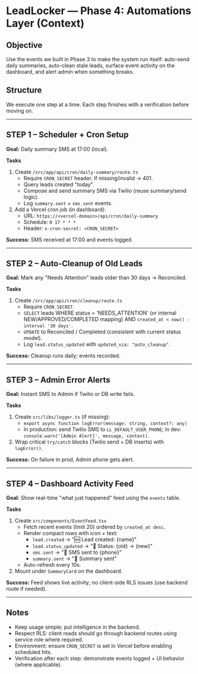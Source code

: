 # LeadLocker — Phase 4: Automations Layer (Context)

## Objective
Use the events we built in Phase 3 to make the system run itself: auto-send daily summaries, auto-clean stale leads, surface event activity on the dashboard, and alert admin when something breaks.

## Structure
We execute one step at a time. Each step finishes with a verification before moving on.

---

## STEP 1 – Scheduler + Cron Setup
**Goal:** Daily summary SMS at 17:00 (local).

**Tasks**
1. Create `/src/app/api/cron/daily-summary/route.ts`
   - Require `CRON_SECRET` header. If missing/invalid → 401.
   - Query leads created "today".
   - Compose and send summary SMS via Twilio (reuse summary/send logic).
   - Log `summary.sent` + `sms.sent` events.
2. Add a Vercel cron job (in dashboard):
   - URL: `https://<vercel-domain>/api/cron/daily-summary`
   - Schedule: `0 17 * * *`
   - Header: `x-cron-secret: <CRON_SECRET>`

**Success:** SMS received at 17:00 and events logged.

---

## STEP 2 – Auto-Cleanup of Old Leads
**Goal:** Mark any "Needs Attention" leads older than 30 days → Reconciled.

**Tasks**
1. Create `/src/app/api/cron/cleanup/route.ts`
   - Require `CRON_SECRET`.
   - `SELECT` leads WHERE status = 'NEEDS_ATTENTION' (or internal NEW/APPROVED/COMPLETED mapping) AND `created_at < now() - interval '30 days'`.
   - `UPDATE` to Reconciled / Completed (consistent with current status model).
   - Log `lead.status_updated` with `updated_via: "auto_cleanup"`.

**Success:** Cleanup runs daily; events recorded.

---

## STEP 3 – Admin Error Alerts
**Goal:** Instant SMS to Admin if Twilio or DB write fails.

**Tasks**
1. Create `src/libs/logger.ts` (if missing):
   - `export async function logError(message: string, context?: any)`
   - In production: send Twilio SMS to `LL_DEFAULT_USER_PHONE`; in dev: `console.warn('[Admin Alert]', message, context)`.
2. Wrap critical `try/catch` blocks (Twilio send + DB inserts) with `logError()`.

**Success:** On failure in prod, Admin phone gets alert.

---

## STEP 4 – Dashboard Activity Feed
**Goal:** Show real-time "what just happened" feed using the `events` table.

**Tasks**
1. Create `src/components/EventFeed.tsx`
   - Fetch recent events (limit 20) ordered by `created_at desc`.
   - Render compact rows with icon + text:
     - `lead.created` → "🆕 Lead created: {name}"
     - `lead.status_updated` → "🔁 Status: {old} → {new}"
     - `sms.sent` → "📨 SMS sent to {phone}"
     - `summary.sent` → "🧾 Summary sent"
   - Auto-refresh every 10s.
2. Mount under `SummaryCard` on the dashboard.

**Success:** Feed shows live activity; no client-side RLS issues (use backend route if needed).

---

## Notes
- Keep usage simple; put intelligence in the backend.
- Respect RLS: client reads should go through backend routes using service role where required.
- Environment: ensure `CRON_SECRET` is set in Vercel before enabling scheduled hits.
- Verification after each step: demonstrate events logged + UI behavior (where applicable).

